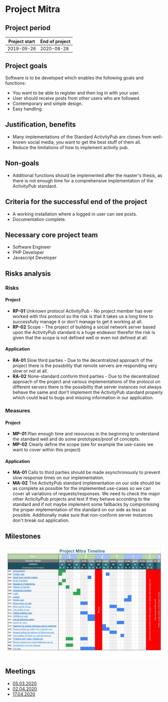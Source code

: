 # Project Mitra

## Project period

| Project start | End of project |
| ------------- | -------------- |
| 2019-09-26    | 2020-08-28     |

## Project goals

Software is to be developed which enables the following goals and functions:

- You want to be able to register and then log in with your user.
- User should receive posts from other users who are followed.
- Contemporary and simple design.
- Easy handling.

## Justification, benefits

- Many implementations of the Standard ActivityPub are clones from well-known social media, you want to get the best stuff of them all.
- Reduce the limitations of how to implement activity pub.

## Non-goals

- Additional functions should be implemented after the master's thesis, as there is not enough time for a comprehensive implementation of the ActivityPub standard.

## Criteria for the successful end of the project

- A working installation where a logged in user can see posts.
- Documentation complete.

## Necessary core project team

- Software Engineer
- PHP Developer
- Javascript Developer

## Risks analysis

### Risks

#### Project
* **RP-01** Unknown protocol ActivityPub - No project member has ever worked with this protocol so the risk is that it takes us a long time to successfully manage it or don't manage to get it working at all.
* **RP-02** Scope - The project of building a social network server based upon the ActivityPub standard is a huge endeavor therefor the risk is given that the scope is not defined well or even not defined at all. 

#### Application
* **RA-01** Slow third parties - Due to the decentralized approach of the project there is the possbility that remote servers are responding very slow or not at all.
* **RA-02** None-standard conform third parties - Due to the decentralized approach of the project and various implementations of the protocol on different servers there is the possibility that server instances not always behave the same and don't implement the ActivityPub standard properly which could lead to bugs and missing information in our application.


### Measures

#### Project
* **MP-01** Plan enough time and resources in the beginning to understand the standard well and do some prototypes/proof of concepts.
* **MP-02** Clearly define the scope (see for example the use-cases we want to cover within this project)

#### Application
* **MA-01** Calls to third parties should be made asynchronously to prevent slow response times on our implementation.
* **MA-02** The ActivityPub standard implementation on our side should be as complete as possible for the implemented use-cases so we can cover all variations of requests/responses. We need to check the major other ActicityPub projects and test if they behave according to the standard and if not maybe implement some fallbacks by compromising the proper implementation of the standard on our side as less as possible. Additionally make sure that non-conform server instances don't break out application.


## Milestones

![Usetr](./stuff/project-mitra-timeline.jpg)

## Meetings

- [05.03.2020](./minutes/2020-03-05.md)
- [02.04.2020](./minutes/2020-04-02.md)
- [17.04.2020](./minutes/2020-04-17.md)
